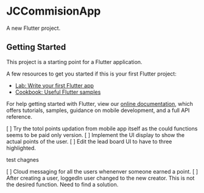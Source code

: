 # JCCommisionApp

A new Flutter project.

## Getting Started

This project is a starting point for a Flutter application.

A few resources to get you started if this is your first Flutter project:

- [Lab: Write your first Flutter app](https://flutter.dev/docs/get-started/codelab)
- [Cookbook: Useful Flutter samples](https://flutter.dev/docs/cookbook)

For help getting started with Flutter, view our
[online documentation](https://flutter.dev/docs), which offers tutorials,
samples, guidance on mobile development, and a full API reference.

<!-- 04 Feb 2021 -->
[ ] Try the totol points updation from mobile app itself as the could functions seems to be paid only version.
[ ] Implement the UI display to show the actual points of the user.
[ ] Edit the lead board UI to have to three highlighted. 

test chagnes


[ ] Cloud messaging for all the users whenenver someone earned a point.
[ ] After creating a user, loggedIn user changed to the new creator. This is not the desired function. Need to find a solution.
